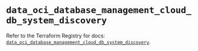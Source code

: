 # `data_oci_database_management_cloud_db_system_discovery`

Refer to the Terraform Registry for docs: [`data_oci_database_management_cloud_db_system_discovery`](https://registry.terraform.io/providers/oracle/oci/7.19.0/docs/data-sources/database_management_cloud_db_system_discovery).
